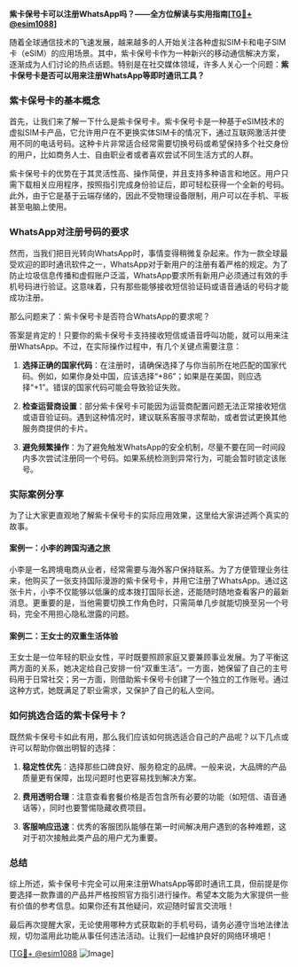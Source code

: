 **紫卡保号卡可以注册WhatsApp吗？——全方位解读与实用指南[[TG💪+ @esim1088](https://t.me/s/esim1088)]**

随着全球通信技术的飞速发展，越来越多的人开始关注各种虚拟SIM卡和电子SIM卡（eSIM）的应用场景。其中，紫卡保号卡作为一种新兴的移动通信解决方案，逐渐成为人们讨论的热点话题。特别是在社交媒体领域，许多人关心一个问题：**紫卡保号卡是否可以用来注册WhatsApp等即时通讯工具？**

### 紫卡保号卡的基本概念

首先，让我们来了解一下什么是紫卡保号卡。紫卡保号卡是一种基于eSIM技术的虚拟SIM卡产品，它允许用户在不更换实体SIM卡的情况下，通过互联网激活并使用不同的电话号码。这种卡片非常适合经常需要切换号码或希望保持多个社交身份的用户，比如商务人士、自由职业者或者喜欢尝试不同生活方式的人群。

紫卡保号卡的优势在于其灵活性高、操作简便，并且支持多种语言和地区。用户只需下载相关应用程序，按照指引完成身份验证后，即可轻松获得一个全新的号码。此外，由于它是基于云端存储的，因此不受物理设备限制，用户可以在手机、平板甚至电脑上使用。

### WhatsApp对注册号码的要求

然而，当我们把目光转向WhatsApp时，事情变得稍微复杂起来。作为一款全球最受欢迎的即时通讯软件之一，WhatsApp对于新用户的注册有着严格的规定。为了防止垃圾信息传播和虚假账户泛滥，WhatsApp要求所有新用户必须通过有效的手机号码进行验证。这意味着，只有那些能够接收短信验证码或语音通话的号码才能成功注册。

那么问题来了：紫卡保号卡是否符合WhatsApp的要求呢？

答案是肯定的！只要你的紫卡保号卡支持接收短信或语音呼叫功能，就可以用来注册WhatsApp。不过，在实际操作过程中，有几个关键点需要注意：

1. **选择正确的国家代码**：在注册时，请确保选择了与你当前所在地匹配的国家代码。例如，如果你身处中国，应该选择“+86”；如果是在美国，则应选择“+1”。错误的国家代码可能会导致验证失败。
   
2. **检查运营商设置**：部分紫卡保号卡可能因为运营商配置问题无法正常接收短信或语音验证码。遇到这种情况时，建议联系客服寻求帮助，或者尝试更换其他服务商提供的卡片。

3. **避免频繁操作**：为了避免触发WhatsApp的安全机制，尽量不要在同一时间段内多次尝试注册同一个号码。如果系统检测到异常行为，可能会暂时锁定该账号。

### 实际案例分享

为了让大家更直观地了解紫卡保号卡的实际应用效果，这里给大家讲述两个真实的故事。

#### 案例一：小李的跨国沟通之旅

小李是一名跨境电商从业者，经常需要与海外客户保持联系。为了方便管理业务往来，他购买了一张支持国际漫游的紫卡保号卡，并用它注册了WhatsApp。通过这张卡片，小李不仅能够以低廉的成本拨打国际长途，还能随时随地查看客户的最新消息。更重要的是，当他需要切换工作角色时，只需简单几步就能切换至另一个号码，完全不用担心隐私泄露的问题。

#### 案例二：王女士的双重生活体验

王女士是一位年轻的职业女性，平时既要照顾家庭又要兼顾事业发展。为了平衡这两方面的关系，她决定给自己安排一份“双重生活”。一方面，她保留了自己的主号码用于日常社交；另一方面，则借助紫卡保号卡创建了一个独立的工作账号。通过这种方式，她既满足了职业需求，又保护了自己的私人空间。

### 如何挑选合适的紫卡保号卡？

既然紫卡保号卡如此有用，那么我们应该如何挑选适合自己的产品呢？以下几点或许可以帮助你做出明智的选择：

1. **稳定性优先**：选择那些口碑良好、服务稳定的品牌。一般来说，大品牌的产品质量更有保障，出现问题时也更容易找到解决方案。
   
2. **费用透明合理**：注意查看套餐价格是否包含所有必要的功能（如短信、语音通话等），同时也要警惕隐藏收费项目。

3. **客服响应迅速**：优秀的客服团队能够在第一时间解决用户遇到的各种难题，这对于初次接触此类产品的用户尤为重要。

### 总结

综上所述，紫卡保号卡完全可以用来注册WhatsApp等即时通讯工具，但前提是你要选择一款靠谱的产品并严格按照官方指引进行操作。希望本文能为大家提供一些有价值的参考信息。如果你还有其他疑问，欢迎随时留言交流哦！

最后再次提醒大家，无论使用哪种方式获取新的手机号码，请务必遵守当地法律法规，切勿滥用此功能从事任何违法活动。让我们一起维护良好的网络环境吧！

[[TG💪+ @esim1088](https://t.me/s/esim1088) ![Image](https://i.postimg.cc/4NQfJmqS/Snipaste-2025-05-13-00-14-12.png)]